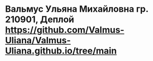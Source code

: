 # Вальмус Ульяна Михайловна гр. 210901, Деплой https://github.com/Valmus-Uliana/Valmus-Uliana.github.io/tree/main
